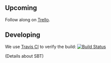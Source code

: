 ## Upcoming

Follow along on [Trello](https://trello.com/board/popularity-contest/51d0fb957e25710b780025ff).

## Developing

We use [Travis CI](http://travis-ci.org/) to verify the build:
[![Build Status](https://secure.travis-ci.org/rslifka/popularity_contest.png)](http://travis-ci.org/rslifka/popularity_contest)

(Details about SBT)
